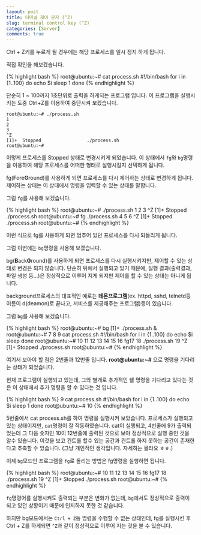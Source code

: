 ```yaml
---
layout: post
title: 터미널 제어 문자 (^Z)
slug: terminal control key (^Z)
categories: [Server]
comments: true
---
```


Ctrl + Z키를 누르게 될 경우에는 해당 프로세스를 일시 정지 하게 됩니다.

직접 확인을 해보겠습니다.

{% highlight bash %}
root@ubuntu:~# cat process.sh 
#!/bin/bash
for i in {1..100}
do
    echo $i
    sleep 1
done
{% endhighlight %}

단순히 1 ~ 100까지 1초단위로 출력을 하게되는 프로그램 입니다. 이 프로그램을 실행시키는 도중 Ctrl+Z를 이용하여 중단시켜 보겠습니다.

```
root@ubuntu:~# ./process.sh 
1
2
3
^Z
[1]+  Stopped                 ./process.sh
root@ubuntu:~# 
```

이렇게 프로세스를 Stopped 상태로 변경시키게 되었습니다.
이 상태에서 `fg`와 `bg`명령을 이용하여 해당 프로세스를 어떠한 형태로 실행시킬지 선택하게 됩니다.

fg(**F**ore**G**round)를 사용하게 되면 프로세스를 다시 제어하는 상태로 변경하게 됩니다. 제어하는 상태는 이 상태에서 명령을 입력할 수 있는 상태를 말합니다.

그럼 `fg`를 사용해 보겠습니다.

{% highlight bash %}
root@ubuntu:~# ./process.sh 
1
2
3
^Z
[1]+  Stopped                 ./process.sh
root@ubuntu:~# fg
./process.sh
4
5
6
^Z
[1]+  Stopped                 ./process.sh
root@ubuntu:~# 
{% endhighlight %}

이런 식으로 fg를 사용하게 되면 멈추어 있던 프로세스를 다시 되돌리게 됩니다.

그럼 이번에는 `bg`명령을 사용해 보겠습니다.

bg(**B**ack**G**round)를 사용하게 되면 프로세스를 다시 실행시키지만, 제어할 수 있는 상태로 변경은 되지 않습니다. 단순히 뒤에서 실행되고 있기 때문에, 실행 결과(출력결과, 파일 생성 등...)은 정상적으로 이루어 지게 되지만 제어를 할 수 있는 상태는 아니게 됩니다.

background프로세스의 대표적인 예로는 **데몬프로그램**(ex. httpd, sshd, telnetd등 이름이 d(deamon)로 끝나고, 서비스를 제공해주는 프로그램)등이 있습니다.

그럼 `bg`를 사용해 보겠습니다.

{% highlight bash %}
root@ubuntu:~# bg
[1]+ ./process.sh &
root@ubuntu:~# 7
8
9
cat process.sh
#!/bin/bash
for i in {1..100}
do
    echo $i
    sleep 
done
root@ubuntu:~# 10
11
12
13
14
15
16
fg17
18
./process.sh
19
^Z
[1]+  Stopped                 ./process.sh
root@ubuntu:~# 
{% endhighlight %}

여기서 보아야 할 점은 2번줄과 12번줄 입니다. **root@ubuntu:~#** 으로 명령을 기다리는 상태가 되었습니다.

현재 프로그램이 실행되고 있는데, 그와 별개로 추가적인 쉘 명령을 기다리고 있다는 것은 이 상태에서 추가 명령을 할 수 있다는 것 입니다.

{% highlight bash %}
9
cat process.sh
#!/bin/bash
for i in {1..100}
do
    echo $i
    sleep 1
done
root@ubuntu:~# 10
{% endhighlight %}

5번줄에서 cat process.sh를 하여 명령을 실행시켜 보았습니다. 프로세스가 실행되고 있는 상태이지만, `cat`명령이 잘 작동하였습니다. cat이 실행되고, 4번줄에 9가 출력되었는데 그 다음 숫자인 10이 12번줄에 출력된 것으로 보아 정상적으로 실행 중인 것을 알수 있습니다. 이것을 보고 컨트롤 할수 있는 공간과 컨트롤 하지 못하는 공간이 존재한다고 추측할 수 있습니다. (그냥 개인적인 생각입니다. 자세히는 몰라요 ㅎㅎ.)

이제 `bg`모드인 프로그램을 `fg`로 돌리는 방법은 fg명령을 실행하면 됩니다.

{% highlight bash %}
root@ubuntu:~# 10
11
12
13
14
15
16
fg17
18
./process.sh
19
^Z
[1]+  Stopped                 ./process.sh
root@ubuntu:~#
{% endhighlight %}

`fg`명령어를 실행시켜도 출력되는 부분은 변화가 없는데, `bg`에서도 정상적으로 출력이 되고 있던 상황이기 때문에 인지하지 못한 것 같습니다.

하지만 bg모드에서는 `Ctrl + Z`등 명령을 수행할 수 없는 상태인데, fg를 실행시킨 후 Ctrl + Z를 하게되면 `^Z`과 같이 정상적으로 이루어 지는 것을 볼 수 있습니다.
